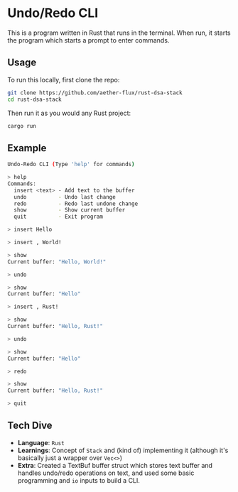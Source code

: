 # Undo/Redo CLI
This is a program written in Rust that runs in the terminal. When run, it starts the program which starts a prompt to enter commands.

## Usage
To run this locally, first clone the repo:
```bash
git clone https://github.com/aether-flux/rust-dsa-stack
cd rust-dsa-stack
```

Then run it as you would any Rust project:
```bash
cargo run
```

## Example
```bash
Undo-Redo CLI (Type 'help' for commands)

> help
Commands:
  insert <text> - Add text to the buffer
  undo          - Undo last change
  redo          - Redo last undone change
  show          - Show current buffer
  quit          - Exit program

> insert Hello

> insert , World!

> show
Current buffer: "Hello, World!"

> undo

> show
Current buffer: "Hello"

> insert , Rust!

> show
Current buffer: "Hello, Rust!"

> undo

> show
Current buffer: "Hello"

> redo

> show
Current buffer: "Hello, Rust!"

> quit
```

## Tech Dive
- **Language**: `Rust`
- **Learnings**: Concept of `Stack` and (kind of) implementing it (although it's basically just a wrapper over `Vec<>`)
- **Extra**: Created a TextBuf buffer struct which stores text buffer and handles undo/redo operations on text, and used some basic programming and `io` inputs to build a CLI.

